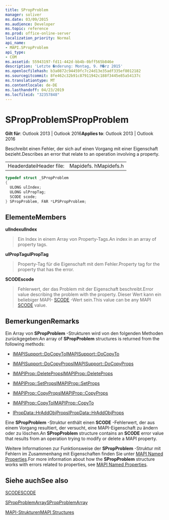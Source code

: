 ```yaml
---
title: SPropProblem
manager: soliver
ms.date: 03/09/2015
ms.audience: Developer
ms.topic: reference
ms.prod: office-online-server
localization_priority: Normal
api_name:
- MAPI.SPropProblem
api_type:
- COM
ms.assetid: 55943197-fd11-442d-bb4b-0bff565b846e
description: 'Letzte �nderung: Montag, 9. M�rz 2015'
ms.openlocfilehash: b3a0872c94459fc7c24d13e35adf335ef8012182
ms.sourcegitcommit: 8fe462c32b91c87911942c188f3445e85a54137c
ms.translationtype: MT
ms.contentlocale: de-DE
ms.lasthandoff: 04/23/2019
ms.locfileid: "32357848"
---
```

# <a name="spropproblem"></a><span data-ttu-id="e0bf8-103">SPropProblem</span><span class="sxs-lookup"><span data-stu-id="e0bf8-103">SPropProblem</span></span>

  
  
<span data-ttu-id="e0bf8-104">**Gilt für**: Outlook 2013 | Outlook 2016</span><span class="sxs-lookup"><span data-stu-id="e0bf8-104">**Applies to**: Outlook 2013 | Outlook 2016</span></span> 
  
<span data-ttu-id="e0bf8-105">Beschreibt einen Fehler, der sich auf einen Vorgang mit einer Eigenschaft bezieht.</span><span class="sxs-lookup"><span data-stu-id="e0bf8-105">Describes an error that relate to an operation involving a property.</span></span>
  
|||
|:-----|:-----|
|<span data-ttu-id="e0bf8-106">Headerdatei</span><span class="sxs-lookup"><span data-stu-id="e0bf8-106">Header file:</span></span>  <br/> |<span data-ttu-id="e0bf8-107">Mapidefs. h</span><span class="sxs-lookup"><span data-stu-id="e0bf8-107">Mapidefs.h</span></span>  <br/> |
   
```cpp
typedef struct _SPropProblem
{
  ULONG ulIndex;
  ULONG ulPropTag;
  SCODE scode;
} SPropProblem, FAR *LPSPropProblem;

```

## <a name="members"></a><span data-ttu-id="e0bf8-108">Elemente</span><span class="sxs-lookup"><span data-stu-id="e0bf8-108">Members</span></span>

 <span data-ttu-id="e0bf8-109">**ulIndex**</span><span class="sxs-lookup"><span data-stu-id="e0bf8-109">**ulIndex**</span></span>
  
> <span data-ttu-id="e0bf8-110">Ein Index in einem Array von Property-Tags.</span><span class="sxs-lookup"><span data-stu-id="e0bf8-110">An index in an array of property tags.</span></span>
    
 <span data-ttu-id="e0bf8-111">**ulPropTag**</span><span class="sxs-lookup"><span data-stu-id="e0bf8-111">**ulPropTag**</span></span>
  
> <span data-ttu-id="e0bf8-112">Property-Tag für die Eigenschaft mit dem Fehler.</span><span class="sxs-lookup"><span data-stu-id="e0bf8-112">Property tag for the property that has the error.</span></span>
    
 <span data-ttu-id="e0bf8-113">**SCODE**</span><span class="sxs-lookup"><span data-stu-id="e0bf8-113">**scode**</span></span>
  
> <span data-ttu-id="e0bf8-114">Fehlerwert, der das Problem mit der Eigenschaft beschreibt.</span><span class="sxs-lookup"><span data-stu-id="e0bf8-114">Error value describing the problem with the property.</span></span> <span data-ttu-id="e0bf8-115">Dieser Wert kann ein beliebiger MAPI- [SCODE](scode.md) -Wert sein.</span><span class="sxs-lookup"><span data-stu-id="e0bf8-115">This value can be any MAPI [SCODE](scode.md) value.</span></span> 
    
## <a name="remarks"></a><span data-ttu-id="e0bf8-116">Bemerkungen</span><span class="sxs-lookup"><span data-stu-id="e0bf8-116">Remarks</span></span>

<span data-ttu-id="e0bf8-117">Ein Array von **SPropProblem** -Strukturen wird von den folgenden Methoden zurückgegeben:</span><span class="sxs-lookup"><span data-stu-id="e0bf8-117">An array of **SPropProblem** structures is returned from the following methods:</span></span> 
  
- [<span data-ttu-id="e0bf8-118">IMAPISupport::DoCopyTo</span><span class="sxs-lookup"><span data-stu-id="e0bf8-118">IMAPISupport::DoCopyTo</span></span>](imapisupport-docopyto.md)
    
- [<span data-ttu-id="e0bf8-119">IMAPISupport::DoCopyProps</span><span class="sxs-lookup"><span data-stu-id="e0bf8-119">IMAPISupport::DoCopyProps</span></span>](imapisupport-docopyprops.md)
    
- [<span data-ttu-id="e0bf8-120">IMAPIProp::DeleteProps</span><span class="sxs-lookup"><span data-stu-id="e0bf8-120">IMAPIProp::DeleteProps</span></span>](imapiprop-deleteprops.md)
    
- [<span data-ttu-id="e0bf8-121">IMAPIProp::SetProps</span><span class="sxs-lookup"><span data-stu-id="e0bf8-121">IMAPIProp::SetProps</span></span>](imapiprop-setprops.md)
    
- [<span data-ttu-id="e0bf8-122">IMAPIProp::CopyProps</span><span class="sxs-lookup"><span data-stu-id="e0bf8-122">IMAPIProp::CopyProps</span></span>](imapiprop-copyprops.md)
    
- [<span data-ttu-id="e0bf8-123">IMAPIProp::CopyTo</span><span class="sxs-lookup"><span data-stu-id="e0bf8-123">IMAPIProp::CopyTo</span></span>](imapiprop-copyto.md)
    
- [<span data-ttu-id="e0bf8-124">IPropData::HrAddObjProps</span><span class="sxs-lookup"><span data-stu-id="e0bf8-124">IPropData::HrAddObjProps</span></span>](ipropdata-hraddobjprops.md)
    
<span data-ttu-id="e0bf8-125">Eine **SPropProblem** -Struktur enthält einen **SCODE** -Fehlerwert, der aus einem Vorgang resultiert, der versucht, eine MAPI-Eigenschaft zu ändern oder zu löschen.</span><span class="sxs-lookup"><span data-stu-id="e0bf8-125">An **SPropProblem** structure contains an **SCODE** error value that results from an operation trying to modify or delete a MAPI property.</span></span> 
  
<span data-ttu-id="e0bf8-126">Weitere Informationen zur Funktionsweise der **SPropProblem** -Struktur mit Fehlern im Zusammenhang mit Eigenschaften finden Sie unter [MAPI Named Properties](mapi-named-properties.md).</span><span class="sxs-lookup"><span data-stu-id="e0bf8-126">For more information about how the **SPropProblem** structure works with errors related to properties, see [MAPI Named Properties](mapi-named-properties.md).</span></span> 
  
## <a name="see-also"></a><span data-ttu-id="e0bf8-127">Siehe auch</span><span class="sxs-lookup"><span data-stu-id="e0bf8-127">See also</span></span>



[<span data-ttu-id="e0bf8-128">SCODE</span><span class="sxs-lookup"><span data-stu-id="e0bf8-128">SCODE</span></span>](scode.md)
  
[<span data-ttu-id="e0bf8-129">SPropProblemArray</span><span class="sxs-lookup"><span data-stu-id="e0bf8-129">SPropProblemArray</span></span>](spropproblemarray.md)


[<span data-ttu-id="e0bf8-130">MAPI-Strukturen</span><span class="sxs-lookup"><span data-stu-id="e0bf8-130">MAPI Structures</span></span>](mapi-structures.md)

